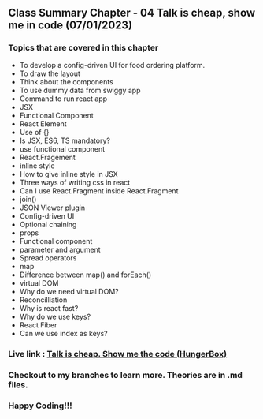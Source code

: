 ## Class Summary Chapter - 04 Talk is cheap, show me in code (07/01/2023)
### Topics that are covered in this chapter
* To develop a config-driven UI for food ordering platform. 
* To draw the layout 
* Think about the components
* To use dummy data from swiggy app
* Command to run react app
* JSX
* Functional Component
* React Element
* Use of {}
* Is JSX, ES6, TS mandatory?
* use functional component
* React.Fragement
* inline style
* How to give inline style in JSX
* Three ways of writing css in react
* Can I use React.Fragment inside React.Fragment
* join()
* JSON Viewer plugin
* Config-driven UI
* Optional chaining
* props
* Functional component
* parameter and argument
* Spread operators
* map
* Difference between map() and forEach()
* virtual DOM
* Why do we need virtual DOM?
* Reconcilliation
* Why is react fast?
* Why do we use keys?
* React Fiber
* Can we use index as keys?

### Live link : [Talk is cheap. Show me the code (HungerBox)](https://chapter-04-hunger-box.netlify.app/)

### Checkout to my branches to learn more. Theories are in .md files.

### Happy Coding!!!